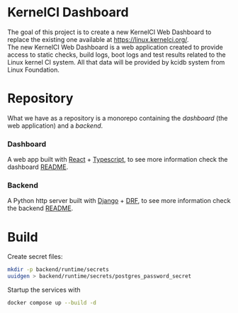 # KernelCI Dashboard
The goal of this project is to create a new KernelCI Web Dashboard to replace
the existing one available at https://linux.kernelci.org/.  
The new KernelCI Web Dashboard is a web application created to provide access
to static checks, build logs, boot logs and test results related to the Linux kernel
CI system. All that data will be provided by kcidb system from Linux
Foundation.

# Repository
What we have as a repository is a monorepo containing the *dashboard* (the web application) and a *backend*.

### Dashboard
A web app built with [React](https://react.dev/) + [Typescript](https://www.typescriptlang.org/), to see more information check the dashboard [README](dashboard/README.md).

### Backend
A Python http server built with [Django](https://www.djangoproject.com/) + [DRF](https://www.django-rest-framework.org/), to see more information check the backend [README](/backend/README.md).


# Build

Create secret files:
```sh
mkdir -p backend/runtime/secrets
uuidgen > backend/runtime/secrets/postgres_password_secret
```

Startup the services with
 ```sh
 docker compose up --build -d
 ```
 